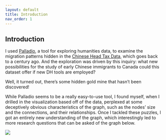 ```yaml
---
layout: default
title: Introduction
nav_order: 1
---
```


## Introduction


I used [Palladio](http://hdlab.stanford.edu/palladio/), a tool for exploring humanities data,  to examine the migration patterns hidden in the [Chinese Head Tax Data](https://www.bac-lac.gc.ca/eng/discover/immigration/immigration-records/immigrants-china-1885-1949/Pages/introduction.aspx), which goes back to a century ago. And the exploration was driven by this inquiry: what new possibilities for the study of early Chinese immigrants to Canada could this dataset offer if new DH tools are employed?

Well, it turned out, there’s some hidden gold mine that hasn’t been discovered!

While Palladio seems to be a really easy-to-use tool, I found myself, when I drilled in the visualization based off of the data, perplexed at some deceptively obvious characteristics of the graph, such as the nodes’ size and the connections, and their relationships. Once I tackled these puzzles, I got an entirely new understanding of the graph, which interestingly led to more research questions that can be asked of the graph below.

![](http://blogs.ubc.ca/szhang/files/2018/08/palladio-animated.gif) 
